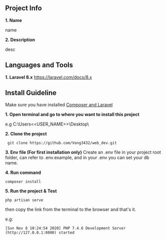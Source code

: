 
## Project Info 
**1. Name**

name

**2. Description**

desc

## Languages and Tools
**1. Laravel 8.x**
https://laravel.com/docs/8.x

## Install Guideline

Make sure you have installed [Composer and Laravel](https://laravel.com/docs/8.x#via-laravel-installer)

**1. Open terminal and go to where you want to install this project**

e.g C:\Users\<<USER_NAME>>\Desktop\

**2. Clone the project**
```
 git clone https://github.com/Vong3432/web_dev.git
```

**3. Env file (For first installation only)**
Create an .env file in your project root folder, can refer to .env.example, and in your .env you can set your db name.

**4. Run command**
```
composer install
```

**5. Run the project & Test**
```
php artisan serve
```
then copy the link from the terminal to the browser and that's it.

e.g:
```
[Sun Nov 8 10:24:54 2020] PHP 7.4.6 Development Server (http://127.0.0.1:8000) started
```



